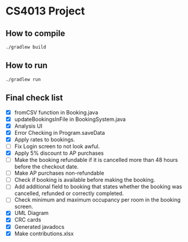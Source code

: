 # CS4013 Project

## How to compile
```
./gradlew build
```

## How to run
```
./gradlew run
```

## Final check list
- [x] fromCSV function in Booking.java
- [x] updateBookingsInFile in BookingSystem.java
- [x] Analysis UI
- [x] Error Checking in Program.saveData
- [x] Apply rates to bookings.
- [ ] Fix Login screen to not look awful.
- [x] Apply 5% discount to AP purchases
- [ ] Make the booking refundable if it is cancelled more than 48 hours before the checkout date.
- [ ] Make AP purchases non-refundable
- [ ] Check if booking is available before making the booking.
- [ ] Add additional field to booking that states whether the booking was cancelled, refunded or correctly completed.
- [ ] Check minimum and maximum occupancy per room in the booking screen.
- [x] UML Diagram
- [x] CRC cards
- [x] Generated javadocs
- [x] Make contributions.xlsx
